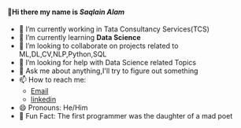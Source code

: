 #### 👋Hi there my name is *Saqlain Alam*


- 🔭 I’m currently working in Tata Consultancy Services(TCS)
- 🌱 I’m currently learning **Data Science**
- 👯 I’m looking to collaborate on projects related to ML,DL,CV,NLP,Python,SQL
- 🤔 I’m looking for help with Data Science related Topics
- 💬 Ask me about anything,I'll try to figure out something 
- 📫 How to reach me:<br>
  * [Email](alamsaqlain350@gmail.com)<br>
  * [linkedin](https://linkedin.com/in/saqlain-alam-06003920a)
- 😄 Pronouns: He/Him
- 💫 Fun Fact: The first programmer was the daughter of a mad poet
